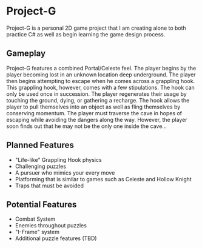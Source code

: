 # Project-G
Project-G is a personal 2D game project that I am creating alone to both practice C# as well as begin learning the game design process.
## Gameplay
Project-G features a combined Portal/Celeste feel. The player begins by the player becoming lost in an unknown location deep underground. The player then begins attempting to escape when he comes across a grappling hook. This grappling hook, however, comes with a few stipulations. The hook can only be used once in succession. The player regenerates their usage by touching the ground, dying, or gathering a recharge. The hook allows the player to pull themselves into an object as well as fling themselves by conserving momentum. The player must traverse the cave in hopes of escaping while avoiding the dangers along the way. However, the player soon finds out that he may not be the only one inside the cave...
## Planned Features
- "Life-like" Grappling Hook physics
- Challenging puzzles
- A pursuer who mimics your every move
- Platforming that is similar to games such as Celeste and Hollow Knight
- Traps that must be avoided
## Potential Features
- Combat System
- Enemies throughout puzzles
- "I-Frame" system
- Additional puzzle features (TBD)
